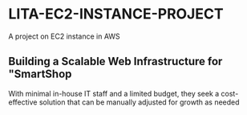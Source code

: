 # LITA-EC2-INSTANCE-PROJECT
 A project on EC2 instance in AWS 
## Building a Scalable Web Infrastructure for "SmartShop
With minimal in-house IT staff and a limited
budget, they seek a cost-effective solution that can be manually adjusted for growth as needed
